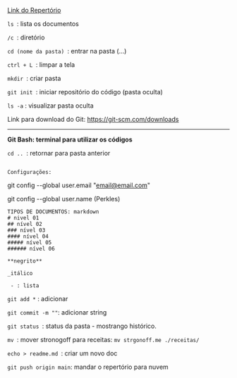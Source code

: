 [Link do Repertório](https://github.com/Laryssafsp/dio-desafio-github-primeiro-repositorio.git)


```ls ```: lista os documentos

```/c ```: diretório

```cd (nome da pasta) ```: entrar na pasta (...)

```ctrl + L ```: limpar a tela

```mkdir ```: criar pasta

```git init ```: iniciar repositório do código (pasta oculta)

```ls -a``` : visualizar pasta oculta

Link para download do Git: https://git-scm.com/downloads


*** 
                     
**Git Bash: terminal para utilizar os códigos**



```cd .. ```: retornar para pasta anterior
```

Configurações:
```
git config --global user.email "email@email.com"

git config --global user.name (Perkles)

```
TIPOS DE DOCUMENTOS: markdown
# nivel 01
## nível 02
### nível 03
#### nível 04
##### nível 05
###### nível 06

**negrito**

_itálico

 - : lista

```
```git add *``` : adicionar

```git commit -m ""```: adicionar string

```git status ```: status da pasta - mostrango histórico.

```mv ```: mover stronogoff para receitas: ```mv strgonoff.me ./receitas/```

```echo > readme.md ```: criar um novo doc

```git push origin main```: mandar o repertório para nuvem

